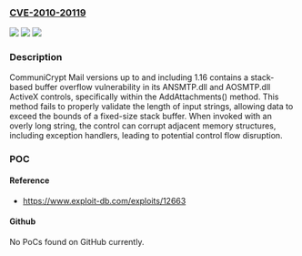 ### [CVE-2010-20119](https://cve.mitre.org/cgi-bin/cvename.cgi?name=CVE-2010-20119)
![](https://img.shields.io/static/v1?label=Product&message=CommuniCrypt%20Mail&color=blue)
![](https://img.shields.io/static/v1?label=Version&message=*%20&color=brightgreen)
![](https://img.shields.io/static/v1?label=Vulnerability&message=CWE-121%20Stack-based%20Buffer%20Overflow&color=brightgreen)

### Description

CommuniCrypt Mail versions up to and including 1.16 contains a stack-based buffer overflow vulnerability in its ANSMTP.dll  and AOSMTP.dll  ActiveX controls, specifically within the AddAttachments() method. This method fails to properly validate the length of input strings, allowing data to exceed the bounds of a fixed-size stack buffer. When invoked with an overly long string, the control can corrupt adjacent memory structures, including exception handlers, leading to potential control flow disruption.

### POC

#### Reference
- https://www.exploit-db.com/exploits/12663

#### Github
No PoCs found on GitHub currently.


